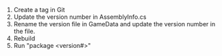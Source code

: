 1. Create a tag in Git
2. Update the version number in AssemblyInfo.cs
3. Rename the version file in GameData and update the version number in the file.
4. Rebuild
5. Run "package <version#>"
